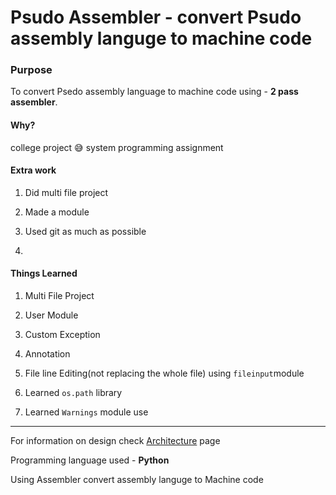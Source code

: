 # Psudo Assembler - convert Psudo assembly languge to machine code

### Purpose

To convert Psedo assembly language to machine code using - **2 pass
assembler**.

#### Why?

college project 😅 system programming assignment

#### Extra work

1.  Did multi file project

2.  Made a module

3.  Used git as much as possible

4.  

#### Things Learned

1.  Multi File Project

2.  User Module

3.  Custom Exception

4.  Annotation

5.  File line Editing(not replacing the whole file) using
    `fileinput`module

6.  Learned `os.path` library

7.  Learned `Warnings` module use

------------------------------------------------------------------------

For information on design check
[Architecture](/Assembler%20Architecture.md) page

Programming language used - **Python**

Using Assembler convert assembly languge to Machine code
